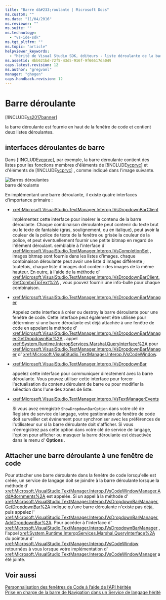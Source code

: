 ```yaml
---
title: "Barre d&#233;roulante | Microsoft Docs"
ms.custom: ""
ms.date: "11/04/2016"
ms.reviewer: ""
ms.suite: ""
ms.technology: 
  - "vs-ide-sdk"
ms.tgt_pltfrm: ""
ms.topic: "article"
helpviewer_keywords: 
  - "hérité de Visual Studio SDK, éditeurs - liste déroulante de la barre"
ms.assetid: 4bb621bd-72f5-43d5-916f-9f66617da049
caps.latest.revision: 12
ms.author: "gregvanl"
manager: "ghogen"
caps.handback.revision: 12
---
```

# Barre d&#233;roulante
[!INCLUDE[vs2017banner](../code-quality/includes/vs2017banner.md)]

la barre déroulante est fournie en haut de la fenêtre de code et contient deux listes déroulantes.  
  
## interfaces déroulantes de barre  
 Dans [!INCLUDE[vcprvc](../debugger/includes/vcprvc_md.md)], par exemple, la barre déroulante contient des listes pour les fonctions membres d'éléments de [!INCLUDE[vcprvc](../debugger/includes/vcprvc_md.md)] et d'éléments de [!INCLUDE[vcprvc](../debugger/includes/vcprvc_md.md)] , comme indiqué dans l'image suivante.  
  
 ![Barres déroulantes](../extensibility/media/vsdropdown_bar.gif "vsDropdown\_bar")  
barre déroulante  
  
 En implémentant une barre déroulante, il existe quatre interfaces d'importance primaire :  
  
-   <xref:Microsoft.VisualStudio.TextManager.Interop.IVsDropdownBarClient>  
  
     implémentez cette interface pour insérer le contenu de la barre déroulante.  Chaque combinaison déroulante peut contenir du texte brut ou le texte de fantaisie \(gras, soulignement, ou en italique\), peut avoir la couleur de la police de texte de la fenêtre ou grisée la couleur de la police, et peut éventuellement fournir une petite bitmap en regard de l'élément déroulant.  semblable à l'interface d' <xref:Microsoft.VisualStudio.TextManager.Interop.IVsCompletionSet> , images bitmap sont fournis dans les listes d'images.  chaque combinaison déroulante peut avoir une liste d'images différente ; toutefois, chaque liste d'images doit contenir des images de la même hauteur.  En outre, à l'aide de la méthode d' <xref:Microsoft.VisualStudio.TextManager.Interop.IVsDropdownBarClient.GetComboTipText%2A> , vous pouvez fournir une info\-bulle pour chaque combinaison.  
  
-   <xref:Microsoft.VisualStudio.TextManager.Interop.IVsDropdownBarManager>  
  
     Appelez cette interface à créer ou destroy la barre déroulante pour une fenêtre de code.  Cette interface peut également être utilisée pour déterminer si une barre déroulante est déjà attachée à une fenêtre de code en appelant la méthode d' <xref:Microsoft.VisualStudio.TextManager.Interop.IVsDropdownBarManager.GetDropdownBar%2A> .  appel <xref:System.Runtime.InteropServices.Marshal.QueryInterface%2A> pour <xref:Microsoft.VisualStudio.TextManager.Interop.IVsDropdownBarManager> d' <xref:Microsoft.VisualStudio.TextManager.Interop.IVsCodeWindow>.  
  
-   <xref:Microsoft.VisualStudio.TextManager.Interop.IVsDropdownBar>  
  
     appelez cette interface pour communiquer directement avec la barre déroulante.  Vous pouvez utiliser cette interface pour forcer l'actualisation du contenu déroulant de barre ou pour modifier la sélection dans l'une des zones de liste.  
  
-   <xref:Microsoft.VisualStudio.TextManager.Interop.IVsTextManagerEvents>  
  
     Si vous avez enregistré `ShowDropdownBarOption` dans votre clé de Registre de service de langage, votre gestionnaire de fenêtre de code doit surveiller cet événement pour synchroniser avec les préférences de l'utilisateur sur si la barre déroulante doit s'afficher.  Si vous n'enregistrez pas cette option dans votre clé de service de langage, l'option pour afficher ou masquer la barre déroulante est désactivée dans le menu d' **Options** .  
  
## Attacher une barre déroulante à une fenêtre de code  
 Pour attacher une barre déroulante dans la fenêtre de code lorsqu'elle est créée, un service de langage doit se joindre à la barre déroulante lorsque la méthode d' <xref:Microsoft.VisualStudio.TextManager.Interop.IVsCodeWindowManager.AddAdornments%2A> est appelée.  Si un appel à la méthode d' <xref:Microsoft.VisualStudio.TextManager.Interop.IVsDropdownBarManager.GetDropdownBar%2A> indique qu'une barre déroulante n'existe pas déjà, puis appelez l' <xref:Microsoft.VisualStudio.TextManager.Interop.IVsDropdownBarManager.AddDropdownBar%2A>.  Pour accéder à l'interface d' <xref:Microsoft.VisualStudio.TextManager.Interop.IVsDropdownBarManager> , l'appel <xref:System.Runtime.InteropServices.Marshal.QueryInterface%2A> du pointeur d' <xref:Microsoft.VisualStudio.TextManager.Interop.IVsCodeWindow> retournées à vous lorsque votre implémentation d' <xref:Microsoft.VisualStudio.TextManager.Interop.IVsCodeWindowManager> a été jointe.  
  
## Voir aussi  
 [Personnalisation des fenêtres de Code à l’aide de l’API héritée](../extensibility/customizing-code-windows-by-using-the-legacy-api.md)   
 [Prise en charge de la barre de Navigation dans un Service de langage hérité](../extensibility/internals/support-for-the-navigation-bar-in-a-legacy-language-service.md)